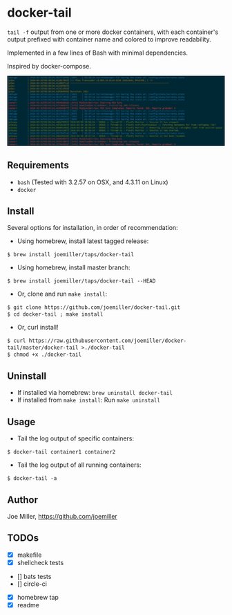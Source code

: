 docker-tail
===========

`tail -f` output from one or more docker containers, with each container's
output prefixed with container name and colored to improve readability.

Implemented in a few lines of Bash with minimal dependencies.

Inspired by docker-compose.

![screenshot](https://raw.githubusercontent.com/joemiller/docker-tail/master/screenshot.png)

Requirements
------------

- `bash` (Tested with 3.2.57 on OSX, and 4.3.11 on Linux)
- `docker`

Install
-------

Several options for installation, in order of recommendation:

- Using homebrew, install latest tagged release:

```
$ brew install joemiller/taps/docker-tail
```

- Using homebrew, install master branch:

```
$ brew install joemiller/taps/docker-tail --HEAD
```

- Or, clone and run `make install`:

```
$ git clone https://github.com/joemiller/docker-tail.git
$ cd docker-tail ; make install
```

- Or, curl install!

```
$ curl https://raw.githubusercontent.com/joemiller/docker-tail/master/docker-tail >./docker-tail
$ chmod +x ./docker-tail
```

Uninstall
---------

- If installed via homebrew: `brew uninstall docker-tail`
- If installed from `make install`: Run `make uninstall`

Usage
-----

- Tail the log output of specific containers:

```
$ docker-tail container1 container2
```

- Tail the log output of all running containers:

```
$ docker-tail -a
```

Author
------

Joe Miller, https://github.com/joemiller

TODOs
-----
- [x] makefile
- [x] shellcheck tests
- [] bats tests
- [] circle-ci
- [x] homebrew tap
- [x] readme

